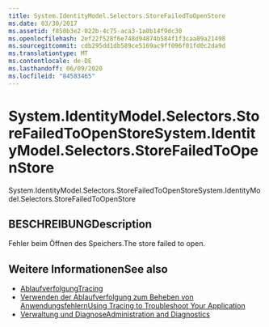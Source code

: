 ```yaml
---
title: System.IdentityModel.Selectors.StoreFailedToOpenStore
ms.date: 03/30/2017
ms.assetid: f850b3e2-022b-4c75-aca3-1a8b14f9dc30
ms.openlocfilehash: 2ef22f528f6e748d94874b584f1f3caa89a21498
ms.sourcegitcommit: cdb295dd1db589ce5169ac9ff096f01fd0c2da9d
ms.translationtype: MT
ms.contentlocale: de-DE
ms.lasthandoff: 06/09/2020
ms.locfileid: "84583465"
---
```

# <a name="systemidentitymodelselectorsstorefailedtoopenstore"></a><span data-ttu-id="ee245-102">System.IdentityModel.Selectors.StoreFailedToOpenStore</span><span class="sxs-lookup"><span data-stu-id="ee245-102">System.IdentityModel.Selectors.StoreFailedToOpenStore</span></span>
<span data-ttu-id="ee245-103">System.IdentityModel.Selectors.StoreFailedToOpenStore</span><span class="sxs-lookup"><span data-stu-id="ee245-103">System.IdentityModel.Selectors.StoreFailedToOpenStore</span></span>  
  
## <a name="description"></a><span data-ttu-id="ee245-104">BESCHREIBUNG</span><span class="sxs-lookup"><span data-stu-id="ee245-104">Description</span></span>  
 <span data-ttu-id="ee245-105">Fehler beim Öffnen des Speichers.</span><span class="sxs-lookup"><span data-stu-id="ee245-105">The store failed to open.</span></span>  
  
## <a name="see-also"></a><span data-ttu-id="ee245-106">Weitere Informationen</span><span class="sxs-lookup"><span data-stu-id="ee245-106">See also</span></span>

- [<span data-ttu-id="ee245-107">Ablaufverfolgung</span><span class="sxs-lookup"><span data-stu-id="ee245-107">Tracing</span></span>](index.md)
- [<span data-ttu-id="ee245-108">Verwenden der Ablaufverfolgung zum Beheben von Anwendungsfehlern</span><span class="sxs-lookup"><span data-stu-id="ee245-108">Using Tracing to Troubleshoot Your Application</span></span>](using-tracing-to-troubleshoot-your-application.md)
- [<span data-ttu-id="ee245-109">Verwaltung und Diagnose</span><span class="sxs-lookup"><span data-stu-id="ee245-109">Administration and Diagnostics</span></span>](../index.md)
